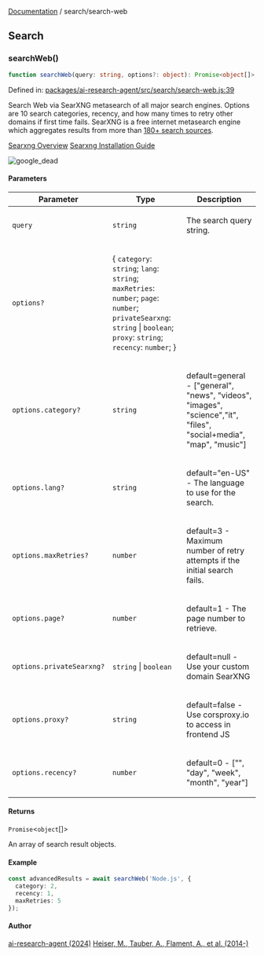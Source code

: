 [Documentation](../modules.md) / search/search-web

## Search

### searchWeb()

```ts
function searchWeb(query: string, options?: object): Promise<object[]>;
```

Defined in: [packages/ai-research-agent/src/search/search-web.js:39](https://github.com/vtempest/ai-research-agent/tree/master/packages/ai-research-agent/src/search/search-web.js#L39)

Search Web via SearXNG metasearch of all major search engines.
Options are 10 search categories, recency, and how many
times to retry other domains if first time fails.
SearXNG is a free internet metasearch engine which aggregates results from
 more than [180+ search sources](https://docs.searxng.org/user/configured_engines.html).

[Searxng Overview](https://medium.com/@elmo92/search-in-peace-with-searxng-an-alternative-search-engine-that-keeps-your-searches-private-accd8cddd6fc)
[Searxng Installation Guide](https://github.com/searxng/searxng-docker/tree/master)

![google_dead](https://i.imgur.com/6rRpaY1.png)

#### Parameters

<table>
<thead>
<tr>
<th>Parameter</th>
<th>Type</th>
<th>Description</th>
</tr>
</thead>
<tbody>
<tr>
<td>

`query`

</td>
<td>

`string`

</td>
<td>

The search query string.

</td>
</tr>
<tr>
<td>

`options?`

</td>
<td>

\{ `category`: `string`; `lang`: `string`; `maxRetries`: `number`; `page`: `number`; `privateSearxng`: `string` \| `boolean`; `proxy`: `string`; `recency`: `number`; \}

</td>
<td>

</td>
</tr>
<tr>
<td>

`options.category?`

</td>
<td>

`string`

</td>
<td>

default=general - ["general", "news", "videos", "images",
 "science","it", "files", "social+media",  "map", "music"]

</td>
</tr>
<tr>
<td>

`options.lang?`

</td>
<td>

`string`

</td>
<td>

default="en-US" - The language to use for the search.

</td>
</tr>
<tr>
<td>

`options.maxRetries?`

</td>
<td>

`number`

</td>
<td>

default=3 - Maximum number of retry attempts if the initial search fails.

</td>
</tr>
<tr>
<td>

`options.page?`

</td>
<td>

`number`

</td>
<td>

default=1 - The page number to retrieve.

</td>
</tr>
<tr>
<td>

`options.privateSearxng?`

</td>
<td>

`string` \| `boolean`

</td>
<td>

default=null - Use your custom domain SearXNG

</td>
</tr>
<tr>
<td>

`options.proxy?`

</td>
<td>

`string`

</td>
<td>

default=false - Use corsproxy.io to access in frontend JS

</td>
</tr>
<tr>
<td>

`options.recency?`

</td>
<td>

`number`

</td>
<td>

default=0 - ["", "day", "week", "month", "year"]

</td>
</tr>
</tbody>
</table>

#### Returns

`Promise`&lt;`object`[]&gt;

An array of search result objects.

#### Example

```ts
const advancedResults = await searchWeb('Node.js', {
  category: 2,
  recency: 1,
  maxRetries: 5
});
```

#### Author

[ai-research-agent (2024)](https://airesearch.js.org)
[Heiser, M., Tauber, A., Flament, A., et al. (2014-)](https://github.com/searxng/searxng/graphs/contributors)
